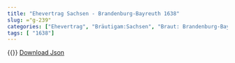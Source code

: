 ```yaml
---
title: "Ehevertrag Sachsen - Brandenburg-Bayreuth 1638"
slug: ="g-239"
categories: ["Ehevertrag", "Bräutigam:Sachsen", "Braut: Brandenburg-Bayreuth", "Eheschließung vollzogen?:Ja", "verschiedenkonfessionelle Ehe?:Nein", "Dynastie Bräutigam:Wettin (Albertiner)", "Akteur Bräutigam:Wettin (Albertiner)", "Akteur Braut:Hohenzollern", "Textbezug?:nein", "Ständisch?:nein", "Ratifikation?:nein", "Sonstiges?:nein", "Bräutigam:Sachsen", "Braut: Brandenburg-Bayreuth"]
tags: [ "1638"]
---
```

<!--more-->
{{<v150>}}
[Download Json](/vertraege/vertrag-239.json)